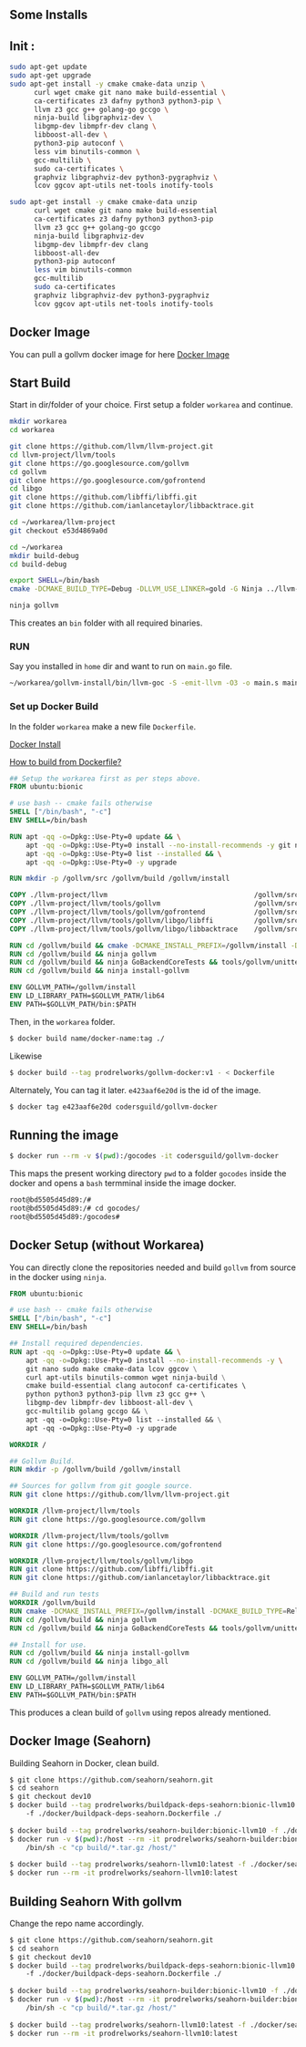 ## Some Installs

## Init : 

```bash 
sudo apt-get update
sudo apt-get upgrade
sudo apt-get install -y cmake cmake-data unzip \
  	  curl wget cmake git nano make build-essential \
      ca-certificates z3 dafny python3 python3-pip \ 
      llvm z3 gcc g++ golang-go gccgo \
      ninja-build libgraphviz-dev \
      libgmp-dev libmpfr-dev clang \
      libboost-all-dev \
      python3-pip autoconf \
      less vim binutils-common \
      gcc-multilib \
      sudo ca-certificates \
      graphviz libgraphviz-dev python3-pygraphviz \
      lcov ggcov apt-utils net-tools inotify-tools 
```

```bash
sudo apt-get install -y cmake cmake-data unzip 
  	  curl wget cmake git nano make build-essential 
      ca-certificates z3 dafny python3 python3-pip 
      llvm z3 gcc g++ golang-go gccgo
      ninja-build libgraphviz-dev
      libgmp-dev libmpfr-dev clang
      libboost-all-dev
      python3-pip autoconf
      less vim binutils-common
      gcc-multilib
      sudo ca-certificates
      graphviz libgraphviz-dev python3-pygraphviz
      lcov ggcov apt-utils net-tools inotify-tools 
```
## Docker Image 

You can pull a gollvm docker image for here [Docker Image](https://hub.docker.com/r/prodrelworks/gollvm-docker)

## Start Build 

Start in dir/folder of your choice. First setup a folder ```workarea``` and continue. 

```bash 
mkdir workarea 
cd workarea 

git clone https://github.com/llvm/llvm-project.git 
cd llvm-project/llvm/tools
git clone https://go.googlesource.com/gollvm 
cd gollvm 
git clone https://go.googlesource.com/gofrontend 
cd libgo  
git clone https://github.com/libffi/libffi.git 
git clone https://github.com/ianlancetaylor/libbacktrace.git 

cd ~/workarea/llvm-project
git checkout e53d4869a0d

cd ~/workarea
mkdir build-debug
cd build-debug

export SHELL=/bin/bash
cmake -DCMAKE_BUILD_TYPE=Debug -DLLVM_USE_LINKER=gold -G Ninja ../llvm-project/llvm

ninja gollvm
```

This creates an ```bin``` folder with all required binaries. 

### RUN 

Say you installed in ```home``` dir and want to run on ```main.go``` file. 

```bash 
~/workarea/gollvm-install/bin/llvm-goc -S -emit-llvm -O3 -o main.s main.go
```

### Set up Docker Build 

In the folder ```workarea``` make a new file ```Dockerfile```. 

[Docker Install](https://docs.docker.com/get-docker/)

[How to build from Dockerfile?](https://docs.docker.com/get-started/part2/)

```Dockerfile
## Setup the workarea first as per steps above. 
FROM ubuntu:bionic

# use bash -- cmake fails otherwise
SHELL ["/bin/bash", "-c"]
ENV SHELL=/bin/bash

RUN apt -qq -o=Dpkg::Use-Pty=0 update && \
    apt -qq -o=Dpkg::Use-Pty=0 install --no-install-recommends -y git nano sudo make ninja-build cmake build-essential clang autoconf ca-certificates python python3 python3-pip llvm z3 gcc g++ golang gccgo && \
    apt -qq -o=Dpkg::Use-Pty=0 list --installed && \
    apt -qq -o=Dpkg::Use-Pty=0 -y upgrade

RUN mkdir -p /gollvm/src /gollvm/build /gollvm/install

COPY ./llvm-project/llvm	                                /gollvm/src/llvm
COPY ./llvm-project/llvm/tools/gollvm	                    /gollvm/src/llvm/tools/gollvm
COPY ./llvm-project/llvm/tools/gollvm/gofrontend	        /gollvm/src/llvm/tools/gollvm/gofrontend
COPY ./llvm-project/llvm/tools/gollvm/libgo/libffi	        /gollvm/src/llvm/tools/gollvm/libgo/libffi
COPY ./llvm-project/llvm/tools/gollvm/libgo/libbacktrace	/gollvm/src/llvm/tools/gollvm/libgo/libbacktrace

RUN cd /gollvm/build && cmake -DCMAKE_INSTALL_PREFIX=/gollvm/install -DCMAKE_BUILD_TYPE=Release -DLLVM_TARGETS_TO_BUILD="X86" -DLLVM_USE_LINKER=gold -G Ninja /gollvm/src/llvm
RUN cd /gollvm/build && ninja gollvm
RUN cd /gollvm/build && ninja GoBackendCoreTests && tools/gollvm/unittests/BackendCore/GoBackendCoreTests
RUN cd /gollvm/build && ninja install-gollvm

ENV GOLLVM_PATH=/gollvm/install
ENV LD_LIBRARY_PATH=$GOLLVM_PATH/lib64
ENV PATH=$GOLLVM_PATH/bin:$PATH
```

Then, in the ```workarea``` folder.

```bash 
$ docker build name/docker-name:tag ./
```

Likewise 

```bash
$ docker build --tag prodrelworks/gollvm-docker:v1 - < Dockerfile
```

Alternately, You can tag it later. ```e423aaf6e20d``` is the id of the image. 

```bash
$ docker tag e423aaf6e20d codersguild/gollvm-docker
```

## Running the image

```bash
$ docker run --rm -v $(pwd):/gocodes -it codersguild/gollvm-docker
``` 

This maps the present working directory ```pwd``` to a folder ```gocodes``` inside the docker and opens a ```bash``` termminal inside the image docker. 

```bash
root@bd5505d45d89:/#
root@bd5505d45d89:/# cd gocodes/
root@bd5505d45d89:/gocodes#
``` 

## Docker Setup (without Workarea) 

You can directly clone the repositories needed and build ```gollvm``` from source in the docker using ```ninja```.

```Dockerfile
FROM ubuntu:bionic

# use bash -- cmake fails otherwise
SHELL ["/bin/bash", "-c"]
ENV SHELL=/bin/bash

## Install required dependencies. 
RUN apt -qq -o=Dpkg::Use-Pty=0 update && \
    apt -qq -o=Dpkg::Use-Pty=0 install --no-install-recommends -y \ 
    git nano sudo make cmake-data lcov ggcov \
    curl apt-utils binutils-common wget ninja-build \
    cmake build-essential clang autoconf ca-certificates \ 
    python python3 python3-pip llvm z3 gcc g++ \ 
    libgmp-dev libmpfr-dev libboost-all-dev \ 
    gcc-multilib golang gccgo && \
    apt -qq -o=Dpkg::Use-Pty=0 list --installed && \
    apt -qq -o=Dpkg::Use-Pty=0 -y upgrade

WORKDIR /

## Gollvm Build. 
RUN mkdir -p /gollvm/build /gollvm/install

## Sources for gollvm from git google source. 
RUN git clone https://github.com/llvm/llvm-project.git

WORKDIR /llvm-project/llvm/tools
RUN git clone https://go.googlesource.com/gollvm

WORKDIR /llvm-project/llvm/tools/gollvm
RUN git clone https://go.googlesource.com/gofrontend

WORKDIR /llvm-project/llvm/tools/gollvm/libgo
RUN git clone https://github.com/libffi/libffi.git
RUN git clone https://github.com/ianlancetaylor/libbacktrace.git

## Build and run tests 
WORKDIR /gollvm/build 
RUN cmake -DCMAKE_INSTALL_PREFIX=/gollvm/install -DCMAKE_BUILD_TYPE=Release -DLLVM_TARGETS_TO_BUILD="X86" -DLLVM_USE_LINKER=gold -G Ninja /llvm-project/llvm
RUN cd /gollvm/build && ninja gollvm
RUN cd /gollvm/build && ninja GoBackendCoreTests && tools/gollvm/unittests/BackendCore/GoBackendCoreTests

## Install for use. 
RUN cd /gollvm/build && ninja install-gollvm
RUN cd /gollvm/build && ninja libgo_all

ENV GOLLVM_PATH=/gollvm/install
ENV LD_LIBRARY_PATH=$GOLLVM_PATH/lib64
ENV PATH=$GOLLVM_PATH/bin:$PATH
```

This produces a clean build of ```gollvm``` using repos already mentioned. 

## Docker Image (Seahorn)

Building Seahorn in Docker, clean build. 

```bash 
$ git clone https://github.com/seahorn/seahorn.git 
$ cd seahorn
$ git checkout dev10
$ docker build --tag prodrelworks/buildpack-deps-seahorn:bionic-llvm10 \ 
    -f ./docker/buildpack-deps-seahorn.Dockerfile ./
    
$ docker build --tag prodrelworks/seahorn-builder:bionic-llvm10 -f ./docker/seahorn-builder.Dockerfile ./
$ docker run -v $(pwd):/host --rm -it prodrelworks/seahorn-builder:bionic-llvm10 \ 
    /bin/sh -c "cp build/*.tar.gz /host/"
    
$ docker build --tag prodrelworks/seahorn-llvm10:latest -f ./docker/seahorn.Dockerfile ./
$ docker run --rm -it prodrelworks/seahorn-llvm10:latest
``` 

## Building Seahorn With gollvm

Change the repo name accordingly. 

```bash
$ git clone https://github.com/seahorn/seahorn.git 
$ cd seahorn
$ git checkout dev10
$ docker build --tag prodrelworks/buildpack-deps-seahorn:bionic-llvm10 \ 
    -f ./docker/buildpack-deps-seahorn.Dockerfile ./
    
$ docker build --tag prodrelworks/seahorn-builder:bionic-llvm10 -f ./docker/seahorn-builder.Dockerfile ./
$ docker run -v $(pwd):/host --rm -it prodrelworks/seahorn-builder:bionic-llvm10 \ 
    /bin/sh -c "cp build/*.tar.gz /host/"
    
$ docker build --tag prodrelworks/seahorn-llvm10:latest -f ./docker/seahorn.Dockerfile ./
$ docker run --rm -it prodrelworks/seahorn-llvm10:latest
```
